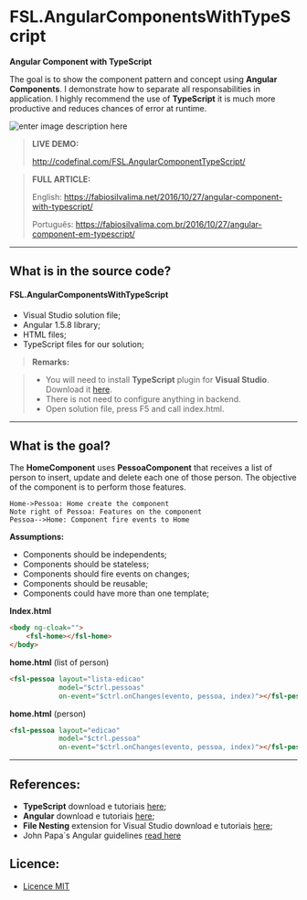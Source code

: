 # FSL.AngularComponentsWithTypeScript

**Angular Component with TypeScript**

The goal is to show the component pattern and concept using **Angular Components**. I demonstrate how to separate all responsabilities in application. I highly recommend the use of **TypeScript**  it is much more productive and reduces chances of error at runtime.

![enter image description here](https://fabiosilvalima.files.wordpress.com/2016/10/angular-component.png)

> **LIVE DEMO:**
> 
> http://codefinal.com/FSL.AngularComponentTypeScript/

> **FULL ARTICLE:**
>
> English: https://fabiosilvalima.net/2016/10/27/angular-component-with-typescript/
>
> Português: https://fabiosilvalima.com.br/2016/10/27/angular-component-em-typescript/

---

What is in the source code?
---

#### <i class="icon-file"></i> FSL.AngularComponentsWithTypeScript

- Visual Studio solution file;
- Angular 1.5.8 library;
- HTML files;
- TypeScript files for our solution; 

> **Remarks:**

> - You will need to install **TypeScript** plugin for **Visual Studio**. Download it [here][1].
> - There is not need to configure anything in backend.
> - Open solution file, press F5 and call index.html.

---

What is the goal?
---

The **HomeComponent** uses **PessoaComponent** that receives a list of person to insert, update and delete each one of those person.  The objective of the component is to perform those features. 

```sequence
Home->Pessoa: Home create the component
Note right of Pessoa: Features on the component
Pessoa-->Home: Component fire events to Home
```

**Assumptions:**
- Components should be independents;
- Components should be stateless;
- Components should fire events on changes; 
- Components should be reusable;
- Components could have more than one template;

**Index.html**

```html
<body ng-cloak="">
	<fsl-home></fsl-home>
</body>
```

**home.html** (list of person)

```html
<fsl-pessoa layout="lista-edicao"
			model="$ctrl.pessoas"
            on-event="$ctrl.onChanges(evento, pessoa, index)"></fsl-pessoa>
```

**home.html** (person)

```html            
<fsl-pessoa layout="edicao"
            model="$ctrl.pessoa"
            on-event="$ctrl.onChanges(evento, pessoa, index)"></fsl-pessoa>
```  
 
----------

References:
---

- **TypeScript** download e tutoriais [here][1];
- **Angular** download e tutoriais [here][2];
- **File Nesting** extension for Visual Studio download e tutoriais [here][3];
- John Papa´s Angular guidelines [read here][5]

Licence:
---

- [Licence MIT][4]


  [1]: http://typescript.org/
  [2]: https://angularjs.org/
  [3]: https://visualstudiogallery.msdn.microsoft.com/3ebde8fb-26d8-4374-a0eb-1e4e2665070c
  [4]: https://github.com/fabiosilvalima/FSL.AngularComponentsEmTypeScript/blob/master/LICENSE
  [5]: https://github.com/johnpapa/angular-styleguide
